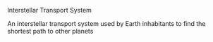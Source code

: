Interstellar Transport System

An interstellar transport system used by Earth inhabitants to find the shortest path to other planets
